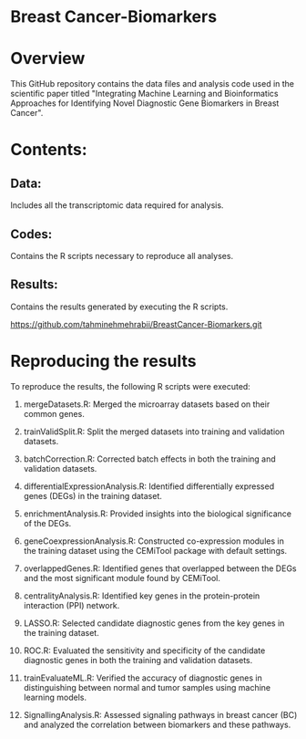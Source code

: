 # Breast Cancer-Biomarkers
# Overview
This GitHub repository contains the data files and analysis code used in the scientific paper titled "Integrating Machine Learning and Bioinformatics Approaches for Identifying Novel Diagnostic Gene Biomarkers in Breast Cancer".

# Contents:
## Data: 
Includes all the transcriptomic data required for analysis.
## Codes: 
Contains the R scripts necessary to reproduce all analyses.
## Results: 
Contains the results generated by executing the R scripts.

https://github.com/tahminehmehrabii/BreastCancer-Biomarkers.git

# Reproducing the results

To reproduce the results, the following R scripts were executed:

1. mergeDatasets.R: Merged the microarray datasets based on their common genes.

2. trainValidSplit.R: Split the merged datasets into training and validation datasets.

3. batchCorrection.R: Corrected batch effects in both the training and validation datasets.

4. differentialExpressionAnalysis.R: Identified differentially expressed genes (DEGs) in the training dataset.

5. enrichmentAnalysis.R: Provided insights into the biological significance of the DEGs.

6. geneCoexpressionAnalysis.R: Constructed co-expression modules in the training dataset using the CEMiTool package with default settings.

7. overlappedGenes.R: Identified genes that overlapped between the DEGs and the most significant module found by CEMiTool.

8. centralityAnalysis.R: Identified key genes in the protein-protein interaction (PPI) network.

9. LASSO.R: Selected candidate diagnostic genes from the key genes in the training dataset.

10. ROC.R: Evaluated the sensitivity and specificity of the candidate diagnostic genes in both the training and validation datasets.

11. trainEvaluateML.R: Verified the accuracy of diagnostic genes in distinguishing between normal and tumor samples using machine learning models.

12. SignallingAnalysis.R: Assessed signaling pathways in breast cancer (BC) and analyzed the correlation between biomarkers and these pathways.









